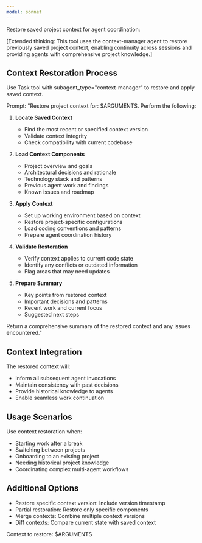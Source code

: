```yaml
---
model: sonnet
---
```


Restore saved project context for agent coordination:

\[Extended thinking: This tool uses the context-manager agent to restore previously saved project context, enabling
continuity across sessions and providing agents with comprehensive project knowledge.\]

## Context Restoration Process

Use Task tool with subagent_type="context-manager" to restore and apply saved context.

Prompt: "Restore project context for: $ARGUMENTS. Perform the following:

1. **Locate Saved Context**

   - Find the most recent or specified context version
   - Validate context integrity
   - Check compatibility with current codebase

1. **Load Context Components**

   - Project overview and goals
   - Architectural decisions and rationale
   - Technology stack and patterns
   - Previous agent work and findings
   - Known issues and roadmap

1. **Apply Context**

   - Set up working environment based on context
   - Restore project-specific configurations
   - Load coding conventions and patterns
   - Prepare agent coordination history

1. **Validate Restoration**

   - Verify context applies to current code state
   - Identify any conflicts or outdated information
   - Flag areas that may need updates

1. **Prepare Summary**

   - Key points from restored context
   - Important decisions and patterns
   - Recent work and current focus
   - Suggested next steps

Return a comprehensive summary of the restored context and any issues encountered."

## Context Integration

The restored context will:

- Inform all subsequent agent invocations
- Maintain consistency with past decisions
- Provide historical knowledge to agents
- Enable seamless work continuation

## Usage Scenarios

Use context restoration when:

- Starting work after a break
- Switching between projects
- Onboarding to an existing project
- Needing historical project knowledge
- Coordinating complex multi-agent workflows

## Additional Options

- Restore specific context version: Include version timestamp
- Partial restoration: Restore only specific components
- Merge contexts: Combine multiple context versions
- Diff contexts: Compare current state with saved context

Context to restore: $ARGUMENTS
